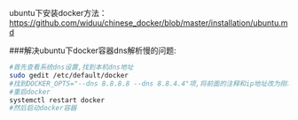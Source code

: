 ubuntu下安装docker方法：
https://github.com/widuu/chinese_docker/blob/master/installation/ubuntu.md

###解决ubuntu下docker容器dns解析慢的问题:
```sh
#首先查看系统dns设置,找到本机dns地址
sudo gedit /etc/default/docker
#找到DOCKER_OPTS="--dns 8.8.8.8 --dns 8.8.4.4"项,将前面的注释和ip地址改为刚才查看到的dns地址.
#重启docker
systemctl restart docker
#然后启动docker容器
```
